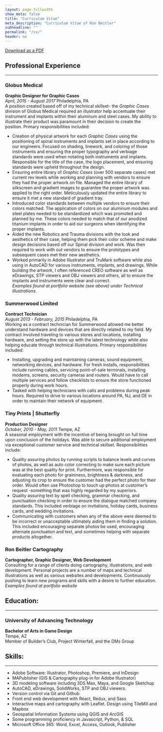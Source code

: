 ```yaml
---
layout: page-fullwidth
show_meta: false
title: "Curriculum Vitae"
meta_description: "Curriculum Vitae of Ron Beitler"
subheadline: ""
permalink: "/cv/"
header: no
---
```

[Download as a PDF]({{site.urlimg}}ronbeitler-resume.pdf)

## Professional Experience
-----

### Globus Medical
**Graphic Designer for Graphic Cases**
<BR>*April, 2015 - August 2017*    Philadelphia, PA
<BR>A position created based off of my technical skillset- the _Graphic Cases_ division of Globus Medical required an illustrator help accentuate their instrument and implants within their aluminum and steel cases. My ability to illustrate their product was paramount in their decision to create the position.
Primary responsibilities included:
- Creation of physical artwork for each _Graphic Cases_ using the positioning of spinal instruments and implants set in place according to our engineers. Focused on shading, linework, and coloring of those instruments and ensuring the proper typography and verbiage standards were used when notating both instruments and implants. Responsible for the title of the case, the logo placement, and ensuring standards were upheld throughout the design.
- Ensuring entire library of _Graphic Cases_ (over 500 separate cases) met current rev levels while working and planning with vendors to ensure they had the proper artwork on file. Managed the entire library of silkscreen and gradient images to guarantee the proper artwork was applied to the right order. Meticulously updated the entire library to ensure it met a new standard of gradient tray.
- Introduced color standards between multiple vendors to ensure their colors matched. The application of colors on our aluminum modules and steel plates needed to be standardized which was promoted and planned by me. These colors needed to match that of our anodized titanium implants in order to aid our surgeons when identifying the proper implants.
- Aided the new Robotics and Trauma divisions with the look and aesthetics of their case, helping them pick their color scheme and make design decisions based off our Spinal division and work. Was then required to work with out vendors to ensure the prototypes and subsequent cases met their new aesthetics. 
- Worked primarily in Adobe Illustrator and TruMark software while also using in AutoCAD for various instruments, implants, and drawings. While building the artwork, I often referenced CREO software as well as eDrawings, STP viewers and OBJ viewers and others, all to ensure the implants and instruments were clear and correct. 
<BR>_Examples found at portfolio website (see above) under Technical Illustrations._
 
### Summerwood Limited
**Contract Technician**
<BR>*August 2013 - February, 2015*   Philadelphia, PA
<BR>Working as a contract technician for Summerwood allowed me better understand hardware and devices that are directly related to my field. My contract involved traveling to various stores and locations, installing hardware, and setting the store up with the latest technology while also helping educate through technical illustrations.
Primary responsibilities included:
- Installing, upgrading and maintaining cameras, sound equipment, networking devices, and hardware. For fresh installs, responsibilities include running cables, servicing point-of-sale terminals, installing modems, screens, security cameras and routers. Would have to call multiple services and follow checklists to ensure the store functioned properly during work hours.
- Tasked with helping technicians with calls and problems during peak hours. Required to drive to various locations around PA, NJ, and DE in order to maintain their network of equipment.
 
### Tiny Prints  |  Shutterfly
**Production Designer**
<BR>*October, 2010 - May, 2011*   Tempe, AZ
<BR>A seasonal employment with the incentive of being brought on full time upon conclusion of the holidays. Was able to secure additional employment via exceptional customer service and technical skillset.
Responsibilities include:
- Quality assuring photos by running scripts to balance levels and curves of photos, as well as auto color correcting to make sure each picture was at the best quality for print. Furthermore, was responsible for evaluating each photo for graininess, brightness & darkness, and adjusting its crop to ensure the customer had the perfect photo for their order. Would often use Photoshop to touch up photos at customer’s request -something that was highly regarded by my superiors.
- Quality assuring text by spell checking, grammar checking, and punctuation checking in order to ensure the dialogue matched company standards. This included verbiage on invitations, holiday cards, business cards, and wedding invitations. 
- Communicating with customers when any of the above were deemed to be incorrect or unacceptable ultimately aiding them in finding a solution. This included encouraging separate photos be used, encouraging alternate punctuation and text, and sometimes helping with separate products altogether. 
 
### Ron Beitler Cartography
**Cartographer, Graphic Designer, Web Development**
<BR>Consulting for a range of clients doing cartography, illustrations, and web development. Personal projects are a number of maps and technical illustrations as well as various websites and developments. Continuously pushing to learn new programs and skills with a desire to further education.
<BR>_Examples found at portfolio website_

## Education:
-----

### University of Advancing Technology
**Bachelor of Arts in Game Design**
<BR>Tempe, AZ
<BR>Member of Builder’s Club, Project Winterfall, and the DMs Group

## Skills:
-----

- Adobe Software: Illustrator, Photoshop, Premiere, and InDesign
- MAPublisher (GIS & Cartography plug-in for Adobe Illustrator)
- 3D modeling software including 3DS Max, Maya, and Google Sketchup
- AutoCAD, eDrawings, SolidWorks, STP and OBJ viewers.
- Version control via Git and Github
- Front end web development with React, Redux, and Sass
- Interactive maps and cartography with Leaflet. Design using TileMill and Mapbox
- Geospatial Information Systems using QGIS and ArcGIS
- Some programming proficiency in Javascript, Python, & SQL
- Microsoft Office 365: Word, Excel, Access, Outlook, Publisher 
